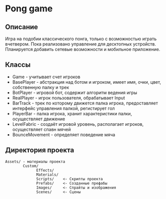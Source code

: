# Pong game

## Описание
Игра на подобии классического понга, только с возможностью играть вчетвером. Пока реализовано управление для десктопных устройств. 
Планируется добавить сетевые возможности и мобильное приложение.

## Классы
  - Game - учитывает счет игроков
  - BasePlayer - абстракция над ботом и игроком, имеет имя, очки, цвет, собственную палку и трек
  - BotPlayer - игровой бот, содержит алгоритм ведения игры
  - RealPlayer - игрок пользователя, обрабатывает Input
  - BarTrack - трек по которому движется палка игрока, предоставляет интерфейс управления палкой, регистирует гол
  - PlayerBar - палка игрока, хранит характеристики палки, осуществляет движение
  - LevelFabric - создаёт игровой уровень, располагает игроков, осуществляет спавн мячей
  - BounceMovement - определяет поведение мяча
  
## Директория проекта
```
Assets/ - материалы проекта
        Custom/
              Effects/
              Materials/
              Scripts/    <- Скрипты проекта
              Prefabs/    <- Созданные префабы
              Images/     <- Спрайты и изображения
              Scenes/     <- Сцены
 ```

